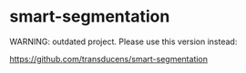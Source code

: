 # smart-segmentation

WARNING: outdated project. Please use this version instead:

https://github.com/transducens/smart-segmentation
